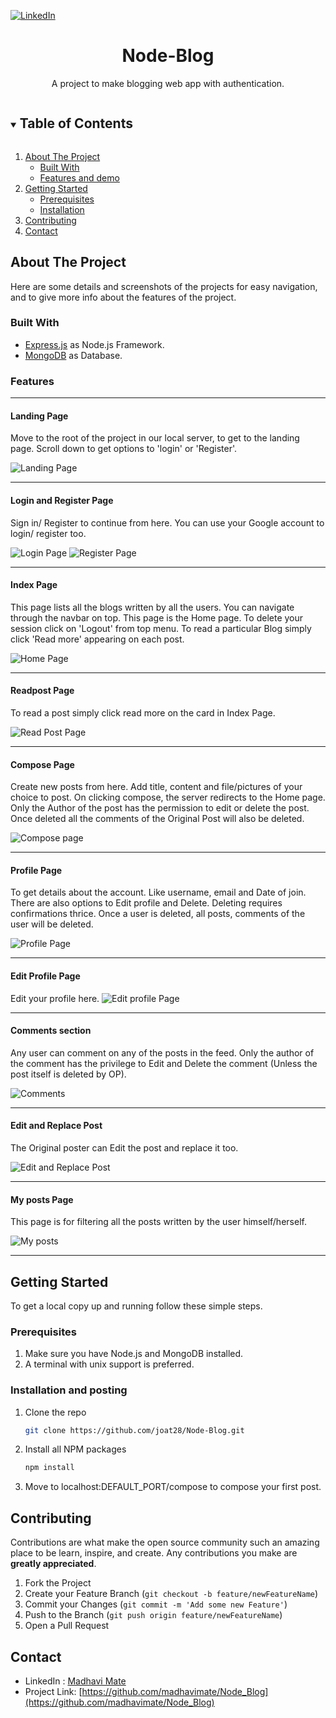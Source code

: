 [![LinkedIn][linkedin-shield]][linkedin-url]
<br />
<p align="center">
  <h1 align="center">Node-Blog</h1>
  <p align="center">
    A project to make blogging web app with authentication.  
    <br />
  </p>
</p>

<!-- TABLE OF CONTENTS -->
<details open="open">
  <summary><h2 style="display: inline-block">Table of Contents</h2></summary>
  <ol>
    <li>
      <a href="#about-the-project">About The Project</a>
      <ul>
        <li><a href="#built-with">Built With</a></li>
      </ul>
      <ul>
        <li><a href='#features'>Features and demo</a></li>
      </ul>
    </li>
    <li>
      <a href="#getting-started">Getting Started</a>
      <ul>
        <li><a href="#prerequisites">Prerequisites</a></li>
        <li><a href="#installation">Installation</a></li>
      </ul>
    </li>
    <li><a href="#contributing">Contributing</a></li>
    <li><a href="#contact">Contact</a></li>
  </ol>
</details>



<!-- ABOUT THE PROJECT -->
## About The Project

Here are some details and screenshots of the projects for easy navigation, and to give more info about the features of the project.

### Built With

* [Express.js](https://expressjs.com/) as Node.js Framework.
* [MongoDB](https://www.mongodb.com/) as Database.

### Features

___
#### Landing Page
Move to the root of the project in our local server, to get to the landing page. Scroll down to get options to 'login' or 'Register'.

![Landing Page][landing-page]
___
#### Login and Register Page
Sign in/ Register to continue from here. You can use your Google account to login/ register too.

![Login Page][login-page]
![Register Page][register-page]
___
#### Index Page
This page lists all the blogs written by all the users. You can navigate through the navbar on top. This page is the Home page. To delete your session click on 'Logout' from top menu. To read a particular Blog simply click 'Read more' appearing on each post.

![Home Page][home-page]
___
#### Readpost Page
To read a post simply click read more on the card in Index Page.

![Read Post Page][readpost-page]
___
#### Compose Page
Create new posts from here. Add title, content and file/pictures of your choice to post. On clicking compose, the server redirects to the Home page. Only the Author of the post has the permission to edit or delete the post. Once deleted all the comments of the Original Post will also be deleted.

![Compose page][compose-page]
___
#### Profile Page
To get details about the account. Like username, email and Date of join. There are also options to Edit profile and Delete. Deleting requires confirmations thrice. Once a user is deleted, all posts, comments of the user will be deleted.

![Profile Page][profile-page]
___
#### Edit Profile Page
Edit your profile here.
![Edit profile Page][edit-profile-page]

___
#### Comments section
Any user can comment on any of the posts in the feed. Only the author of the comment has the privilege to Edit and Delete the comment (Unless the post itself is deleted by OP).

![Comments][comments]
___
#### Edit and Replace Post
The Original poster can Edit the post and replace it too.

![Edit and Replace Post][editandreplace-page]
___
#### My posts Page
This page is for filtering all the posts written by the user himself/herself.

![My posts][myposts-page]
___

## Getting Started
To get a local copy up and running follow these simple steps.

### Prerequisites
1. Make sure you have Node.js and MongoDB installed.
2. A terminal with unix support is preferred.

### Installation and posting

1. Clone the repo
   ```sh
   git clone https://github.com/joat28/Node-Blog.git
   ```
2. Install all NPM packages
   ```sh
   npm install
   ```
 3. Move to localhost:DEFAULT_PORT/compose to compose your first post.

## Contributing

Contributions are what make the open source community such an amazing place to be learn, inspire, and create. Any contributions you make are **greatly appreciated**.

1. Fork the Project
2. Create your Feature Branch (`git checkout -b feature/newFeatureName`)
3. Commit your Changes (`git commit -m 'Add some new Feature'`)
4. Push to the Branch (`git push origin feature/newFeatureName`)
5. Open a Pull Request

## Contact

- LinkedIn : [Madhavi Mate][linkedin-url]
- Project Link: [https://github.com/madhavimate/Node_Blog](https://github.com/madhavimate/Node_Blog)



<!-- MARKDOWN LINKS & IMAGES -->

[compose-page]: images/Compose-page.png
[register-page]: images/Register-Page.png
[login-page]: images/Login-page.png
[landing-page]: images/Landing-Page.png
[home-page]: images/Home-Page.png
[profile-page]: images/Profile-Page.png
[edit-profile-page]: images/Edit-Profile.png
[comments]: images/Comments.png
[readpost-page]: images/Readpost-Page.png
[editandreplace-page]: images/Editandreplace-Page.png
[myposts-page]: images/Myposts-Page.png

[linkedin-shield]: https://img.shields.io/badge/-LinkedIn-black.svg?style=for-the-badge&logo=linkedin&colorB=555
[linkedin-url]: https://www.linkedin.com/in/madhavimate/
